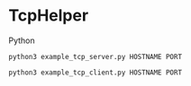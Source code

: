 # TcpHelper

Python

```
python3 example_tcp_server.py HOSTNAME PORT
```
```
python3 example_tcp_client.py HOSTNAME PORT
```
